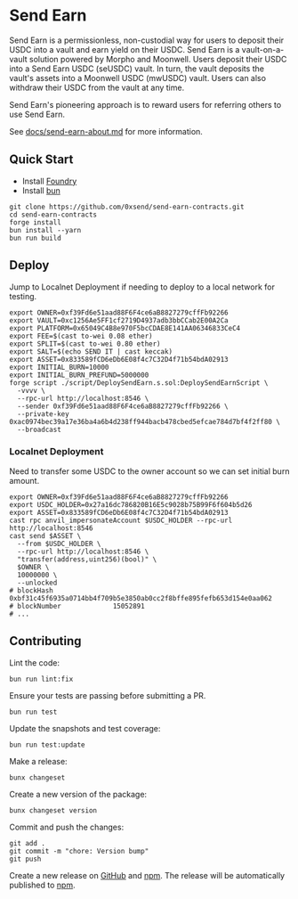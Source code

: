 # Send Earn

Send Earn is a permissionless, non-custodial way for users to deposit their USDC into a vault and earn yield on their USDC. Send Earn is a vault-on-a-vault solution powered by Morpho and Moonwell. Users deposit their USDC into a Send Earn USDC (seUSDC) vault. In turn, the vault deposits the vault's assets into a Moonwell USDC (mwUSDC) vault. Users can also withdraw their USDC from the vault at any time.

Send Earn's pioneering approach is to reward users for referring others to use Send Earn.

See [docs/send-earn-about.md](docs/send-earn-about.md) for more information.

## Quick Start

- Install [Foundry](https://github.com/foundry-rs/foundry)
- Install [bun](https://bun.sh/)

```shell
git clone https://github.com/0xsend/send-earn-contracts.git
cd send-earn-contracts
forge install
bun install --yarn
bun run build
```

## Deploy

Jump to Localnet Deployment if needing to deploy to a local network for testing.

```shell
export OWNER=0xf39Fd6e51aad88F6F4ce6aB8827279cffFb92266
export VAULT=0xc1256Ae5FF1cf2719D4937adb3bbCCab2E00A2Ca
export PLATFORM=0x65049C4B8e970F5bcCDAE8E141AA06346833CeC4
export FEE=$(cast to-wei 0.08 ether)
export SPLIT=$(cast to-wei 0.80 ether)
export SALT=$(echo SEND IT | cast keccak)
export ASSET=0x833589fCD6eDb6E08f4c7C32D4f71b54bdA02913
export INITIAL_BURN=10000
export INITIAL_BURN_PREFUND=5000000
forge script ./script/DeploySendEarn.s.sol:DeploySendEarnScript \
  -vvvv \
  --rpc-url http://localhost:8546 \
  --sender 0xf39Fd6e51aad88F6F4ce6aB8827279cffFb92266 \
  --private-key 0xac0974bec39a17e36ba4a6b4d238ff944bacb478cbed5efcae784d7bf4f2ff80 \
  --broadcast
```

### Localnet Deployment

Need to transfer some USDC to the owner account so we can set initial burn amount.

```shell
export OWNER=0xf39Fd6e51aad88F6F4ce6aB8827279cffFb92266
export USDC_HOLDER=0x27a16dc786820B16E5c9028b75B99F6f604b5d26
export ASSET=0x833589fCD6eDb6E08f4c7C32D4f71b54bdA02913
cast rpc anvil_impersonateAccount $USDC_HOLDER --rpc-url http://localhost:8546
cast send $ASSET \
  --from $USDC_HOLDER \
  --rpc-url http://localhost:8546 \
  "transfer(address,uint256)(bool)" \
  $OWNER \
  10000000 \
  --unlocked
# blockHash               0xbf31c45f6935a0714bb4f709b5e3850ab0cc2f8bffe895fefb653d154e0aa062
# blockNumber             15052891
# ...
```

## Contributing

Lint the code:

```shell
bun run lint:fix
```

Ensure your tests are passing before submitting a PR.

```shell
bun run test
```

Update the snapshots and test coverage:

```shell
bun run test:update
```


Make a release:

```shell
bunx changeset
```

Create a new version of the package:

```shell
bunx changeset version
```

Commit and push the changes:

```shell
git add .
git commit -m "chore: Version bump"
git push
```

Create a new release on [GitHub](https://github.com/0xsend/send-earn-contracts/actions/workflows/npm-release.yml) and [npm](https://www.npmjs.com/package/@0xsend/send-earn-contracts). The release will be automatically published to [npm](https://www.npmjs.com/package/@0xsend/send-earn-contracts).
